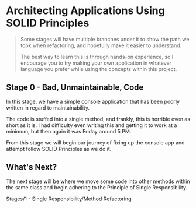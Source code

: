 # Architecting Applications Using SOLID Principles

> Some stages will have multiple branches under it to show the path we took when refactoring, and hopefully make it easier to understand.
>
> The best way to learn this is through hands-on experience, so I encourage you to try making your own application in whatever language you prefer while using the concepts within this project.

## Stage 0 - Bad, Unmaintainable, Code

In this stage, we have a simple console application that has been poorly written in regard to maintainability.

The code is stuffed into a single method, and frankly, this is horrible even as short as it is. I had difficulty even writing this and getting it to work at a minimum, but then again it was Friday around 5 PM.

From this stage we will begin our journey of fixing up the console app and attempt follow SOLID Principles as we do it.

## What's Next?

The next stage will be where we move some code into other methods within the same class and begin adhering to the Principle of Single Responsibility.

Stages/1 - Single Responsibility/Method Refactoring
